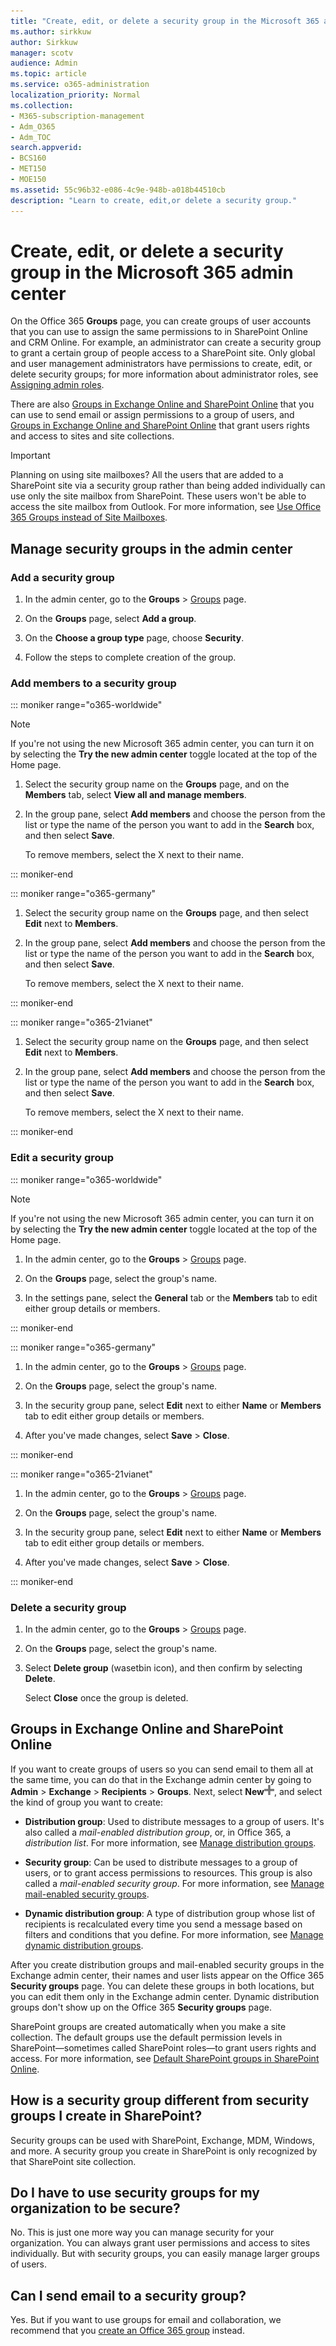 ```yaml
---
title: "Create, edit, or delete a security group in the Microsoft 365 admin center"
ms.author: sirkkuw
author: Sirkkuw
manager: scotv
audience: Admin
ms.topic: article
ms.service: o365-administration
localization_priority: Normal
ms.collection: 
- M365-subscription-management 
- Adm_O365
- Adm_TOC
search.appverid:
- BCS160
- MET150
- MOE150
ms.assetid: 55c96b32-e086-4c9e-948b-a018b44510cb
description: "Learn to create, edit,or delete a security group."
---
```


# Create, edit, or delete a security group in the Microsoft 365 admin center

On the Office 365 **Groups** page, you can create groups of user accounts that you can use to assign the same permissions to in SharePoint Online and CRM Online. For example, an administrator can create a security group to grant a certain group of people access to a SharePoint site. Only global and user management administrators have permissions to create, edit, or delete security groups; for more information about administrator roles, see [Assigning admin roles](../add-users/assign-admin-roles.md). 
  
There are also [Groups in Exchange Online and SharePoint Online](#groups-in-exchange-online-and-sharepoint-online) that you can use to send email or assign permissions to a group of users, and [Groups in Exchange Online and SharePoint Online](#groups-in-exchange-online-and-sharepoint-online) that grant users rights and access to sites and site collections. 
  
> [!IMPORTANT]
>  Planning on using site mailboxes? All the users that are added to a SharePoint site via a security group rather than being added individually can use only the site mailbox from SharePoint. These users won't be able to access the site mailbox from Outlook. For more information, see [Use Office 365 Groups instead of Site Mailboxes](https://support.office.com/article/737d6b1f-67cc-41fe-8db8-f2d09dd1673b.aspx). 
  
## Manage security groups in the admin center

### Add a security group

1. In the admin center, go to the **Groups** \> <a href="https://go.microsoft.com/fwlink/p/?linkid=2052855" target="_blank">Groups</a> page.
  
2. On the **Groups** page, select **Add a group**.
    
3. On the **Choose a group type** page, choose **Security**. 
    
4. Follow the steps to complete creation of the group. 
 
### Add members to a security group

::: moniker range="o365-worldwide"

> [!NOTE]
> If you're not using the new Microsoft 365 admin center, you can turn it on by selecting the **Try the new admin center** toggle located at the top of the Home page.
    
1. Select the security group name on the **Groups** page, and on the **Members** tab, select **View all and manage members**. 
    
2. In the group pane, select **Add members** and choose the person from the list or type the name of the person you want to add in the **Search** box, and then select **Save**.
    
    To remove members, select the X next to their name. 
  
::: moniker-end

::: moniker range="o365-germany"

1. Select the security group name on the **Groups** page, and then select **Edit** next to **Members**. 
    
2. In the group pane, select **Add members** and choose the person from the list or type the name of the person you want to add in the **Search** box, and then select **Save**.
    
    To remove members, select the X next to their name. 
  
::: moniker-end

::: moniker range="o365-21vianet"


1. Select the security group name on the **Groups** page, and then select **Edit** next to **Members**. 
    
2. In the group pane, select **Add members** and choose the person from the list or type the name of the person you want to add in the **Search** box, and then select **Save**.
    
    To remove members, select the X next to their name.

::: moniker-end

### Edit a security group

::: moniker range="o365-worldwide"

> [!NOTE]
> If you're not using the new Microsoft 365 admin center, you can turn it on by selecting the **Try the new admin center** toggle located at the top of the Home page.

1. In the admin center, go to the **Groups** \> <a href="https://go.microsoft.com/fwlink/p/?linkid=2052855" target="_blank">Groups</a> page.
  
2. On the **Groups** page, select the group's name. 
    
3. In the settings pane, select the **General** tab or the **Members** tab to edit either group details or members.

::: moniker-end

::: moniker range="o365-germany"

1. In the admin center, go to the **Groups** \> <a href="https://go.microsoft.com/fwlink/p/?linkid=2052855" target="_blank">Groups</a> page.
  
2. On the **Groups** page, select the group's name. 
    
3. In the security group pane, select **Edit** next to either **Name** or **Members** tab to edit either group details or members.
    
4. After you've made changes, select **Save** \> **Close**.

::: moniker-end

::: moniker range="o365-21vianet"

1. In the admin center, go to the **Groups** \> <a href="https://go.microsoft.com/fwlink/p/?linkid=2052855" target="_blank">Groups</a> page.
  
2. On the **Groups** page, select the group's name. 
    
3. In the security group pane, select **Edit** next to either **Name** or **Members** tab to edit either group details or members.
    
4. After you've made changes, select **Save** \> **Close**.

::: moniker-end


### Delete a security group

1. In the admin center, go to the **Groups** \> <a href="https://go.microsoft.com/fwlink/p/?linkid=2052855" target="_blank">Groups</a> page.
    
2. On the **Groups** page, select the group's name. 
    
3. Select **Delete group** (wasetbin icon), and then confirm by selecting **Delete**.
    
    Select **Close** once the group is deleted. 
    
## Groups in Exchange Online and SharePoint Online

If you want to create groups of users so you can send email to them all at the same time, you can do that in the Exchange admin center by going to **Admin** \> **Exchange** \> **Recipients** \> **Groups**. Next, select **New**![Add](../media/328ffb57-5f31-430a-b653-4a6b8e76d338.png), and select the kind of group you want to create: 
  
- **Distribution group**: Used to distribute messages to a group of users. It's also called a  *mail-enabled distribution group*, or, in Office 365, a  *distribution list*. For more information, see [Manage distribution groups](https://technet.microsoft.com/library/bb124513.aspx).
    
- **Security group**: Can be used to distribute messages to a group of users, or to grant access permissions to resources. This group is also called a *mail-enabled security group*. For more information, see [Manage mail-enabled security groups](https://technet.microsoft.com/library/bb123521.aspx).
    
- **Dynamic distribution group**: A type of distribution group whose list of recipients is recalculated every time you send a message based on filters and conditions that you define. For more information, see [Manage dynamic distribution groups](https://technet.microsoft.com/library/bb123722.aspx).
    
After you create distribution groups and mail-enabled security groups in the Exchange admin center, their names and user lists appear on the Office 365 **Security groups** page. You can delete these groups in both locations, but you can edit them only in the Exchange admin center. Dynamic distribution groups don't show up on the Office 365 **Security groups** page. 
  
 SharePoint groups are created automatically when you make a site collection. The default groups use the default permission levels in SharePoint—sometimes called SharePoint roles—to grant users rights and access. For more information, see [Default SharePoint groups in SharePoint Online](https://support.office.com/article/13bb2b6b-dd8c-447e-b71b-0e4bb9efe1d3.aspx).
  
## How is a security group different from security groups I create in SharePoint?

Security groups can be used with SharePoint, Exchange, MDM, Windows, and more. A security group you create in SharePoint is only recognized by that SharePoint site collection.
  
## Do I have to use security groups for my organization to be secure?

No. This is just one more way you can manage security for your organization. You can always grant user permissions and access to sites individually. But with security groups, you can easily manage larger groups of users.
  
## Can I send email to a security group?

Yes. But if you want to use groups for email and collaboration, we recommend that you [create an Office 365 group](../create-groups/create-groups.md) instead. 
  
